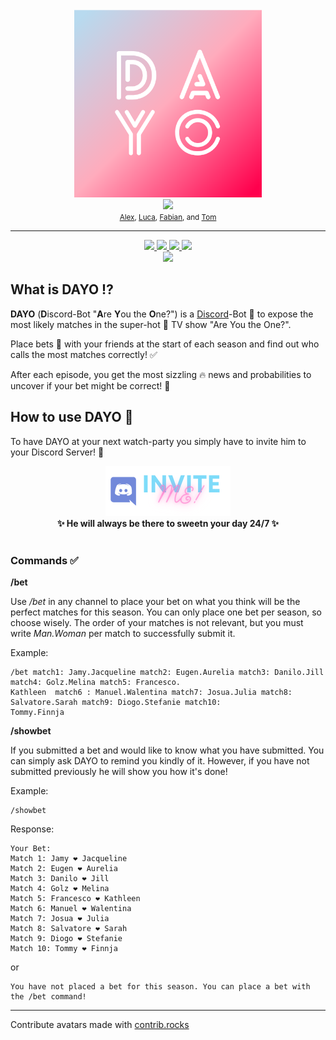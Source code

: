 <div align="center">
  <br>
  <a href="http://dayo-project.herokuapp.com/">
  <img src="DAYO.png" alt="DAYO" width="300"/>
  </a>
  <br>
</div>
<div align="center">
    <a href="https://github.com/TheMuppet/DAYO/graphs/contributors">
    <img src="https://contrib.rocks/image?repo=TheMuppet/DAYO" height=50 />
    </a>
</div>
<div align='center'>
    <small>
    <a href="https://github.com/alexsc23">Alex</a>,
    <a href="https://github.com/TheMuppet">Luca</a>,
    <a href="https://github.com/Lesoge">Fabian</a>, and
    <a href="https://github.com/xTomsko">Tom</a>
  </small>
</div>

---

<div align="center">
  <a href="https://deno.land">
    <img src="https://img.shields.io/badge/-Deno-ffffff?style=flat-square&logo=Deno&logoColor=000000" />
  </a>
  <a href="https://svelte.dev">
    <img src="https://img.shields.io/badge/-Svelte-FF3E00?style=flat-square&logo=Svelte&logoColor=ffffff" />
  </a>
  <a href="https://www.mongodb.com">
    <img src="https://img.shields.io/badge/-MongoDB-47A248?style=flat-square&logo=MongoDB&logoColor=ffffff" />
  </a>
    <a href="https://www.heroku.com">
    <img src="https://img.shields.io/badge/-Heroku-430098?style=flat-square&logo=heroku&logoColor=ffffff" />
  </a>
</div>
<div align='center'>
  <a href="https://www.typescriptlang.org">
    <img src="https://img.shields.io/badge/-TypeScript-3178C6?style=flat-square&logo=TypeScript&logoColor=ffffff" />
  </a>
</div>

## What is DAYO :interrobang:

**DAYO** (**D**iscord-Bot "**A**re **Y**ou the **O**ne?") is a
[Discord](https://discord.com)-Bot 🤖 to expose the most likely matches in the
super-hot 🥵 TV show "Are You the One?".

Place bets 💸 with your friends at the start of each season and find out who
calls the most matches correctly! ✅

After each episode, you get the most sizzling 🔥 news and probabilities to
uncover if your bet might be correct! 💪

## How to use DAYO 🤖

To have DAYO at your next watch-party you simply have to invite him to your
Discord Server! 💅

<div align='center'>
  <a href="https://discord.com/api/oauth2/authorize?client_id=941819203739074601&permissions=274877959168&scope=bot%20applications.commands">
    <img src="inviteButton.png" />
  </a>
</div>

<div align='center'>
  <b> ✨ He will always be there to sweetn your day 24/7 ✨ </b>
</div>

<br>

### Commands ✅

**/bet**

Use _/bet_ in any channel to place your bet on what you think will be the
perfect matches for this season. You can only place one bet per season, so
choose wisely. The order of your matches is not relevant, but you must write
_Man.Woman_ per match to successfully submit it.

Example:

```
/bet match1: Jamy.Jacqueline match2: Eugen.Aurelia match3: Danilo.Jill match4: Golz.Melina match5: Francesco.
Kathleen  match6 : Manuel.Walentina match7: Josua.Julia match8: Salvatore.Sarah match9: Diogo.Stefanie match10: 
Tommy.Finnja
```

**/showbet**

If you submitted a bet and would like to know what you have submitted. You can
simply ask DAYO to remind you kindly of it. However, if you have not submitted
previously he will show you how it's done!

Example:

```
/showbet
```

Response:

```
Your Bet:
Match 1: Jamy ❤️ Jacqueline
Match 2: Eugen ❤️ Aurelia
Match 3: Danilo ❤️ Jill
Match 4: Golz ❤️ Melina
Match 5: Francesco ❤️ Kathleen
Match 6: Manuel ❤️ Walentina
Match 7: Josua ❤️ Julia
Match 8: Salvatore ❤️ Sarah
Match 9: Diogo ❤️ Stefanie
Match 10: Tommy ❤️ Finnja
```

or

```
You have not placed a bet for this season. You can place a bet with the /bet command!
```

---

Contribute avatars made with [contrib.rocks](https://contrib.rocks)
